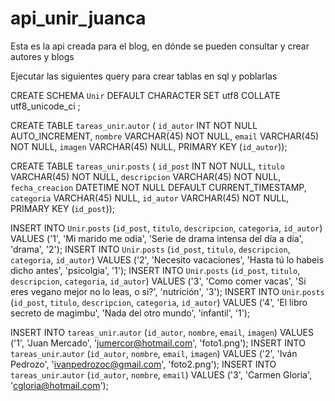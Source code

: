 # api_unir_juanca
Esta es la api creada para el blog, en dónde se pueden consultar y crear autores y blogs

Ejecutar las siguientes query para crear tablas en sql y poblarlas

CREATE SCHEMA `Unir` DEFAULT CHARACTER SET utf8 COLLATE utf8_unicode_ci ;


CREATE TABLE `tareas_unir`.`autor` (
  `id_autor` INT NOT NULL AUTO_INCREMENT,
  `nombre` VARCHAR(45) NOT NULL,
  `email` VARCHAR(45) NOT NULL,
  `imagen` VARCHAR(45) NULL,
  PRIMARY KEY (`id_autor`));



CREATE TABLE `tareas_unir`.`posts` (
  `id_post` INT NOT NULL,
  `titulo` VARCHAR(45) NOT NULL,
  `descripcion` VARCHAR(45) NOT NULL,
  `fecha_creacion` DATETIME NOT NULL DEFAULT CURRENT_TIMESTAMP,
  `categoria` VARCHAR(45) NULL,
  `id_autor` VARCHAR(45) NOT NULL,
  PRIMARY KEY (`id_post`));

INSERT INTO `Unir`.`posts` (`id_post`, `titulo`, `descripcion`, `categoria`, `id_autor`) VALUES ('1', 'Mi marido me odia', 'Serie de drama intensa del día a día', 'drama', '2');
INSERT INTO `Unir`.`posts` (`id_post`, `titulo`, `descripcion`, `categoria`, `id_autor`) VALUES ('2', 'Necesito vacaciones', 'Hasta tú lo habeis dicho antes', 'psicolgia', '1');
INSERT INTO `Unir`.`posts` (`id_post`, `titulo`, `descripcion`, `categoria`, `id_autor`) VALUES ('3', 'Como comer vacas', 'Si eres vegano mejor no lo leas, o si?', 'nutrición', '3');
INSERT INTO `Unir`.`posts` (`id_post`, `titulo`, `descripcion`, `categoria`, `id_autor`) VALUES ('4', 'El libro secreto de magimbu', 'Nada del otro mundo', 'infantil', '1');



INSERT INTO `tareas_unir`.`autor` (`id_autor`, `nombre`, `email`, `imagen`) VALUES ('1', 'Juan Mercado', 'jumercor@hotmail.com', 'foto1.png');
INSERT INTO `tareas_unir`.`autor` (`id_autor`, `nombre`, `email`, `imagen`) VALUES ('2', 'Iván Pedrozo', 'ivanpedrozoc@gmail.com', 'foto2.png');
INSERT INTO `tareas_unir`.`autor` (`id_autor`, `nombre`, `email`) VALUES ('3', 'Carmen Gloria', 'cgloria@hotmail.com');
